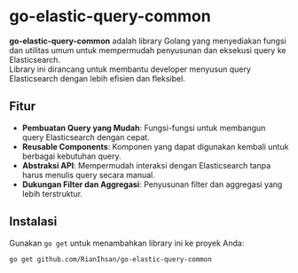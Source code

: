 # go-elastic-query-common

**go-elastic-query-common** adalah library Golang yang menyediakan fungsi dan utilitas umum untuk mempermudah penyusunan dan eksekusi query ke Elasticsearch.  
Library ini dirancang untuk membantu developer menyusun query Elasticsearch dengan lebih efisien dan fleksibel.

## Fitur
- **Pembuatan Query yang Mudah**: Fungsi-fungsi untuk membangun query Elasticsearch dengan cepat.
- **Reusable Components**: Komponen yang dapat digunakan kembali untuk berbagai kebutuhan query.
- **Abstraksi API**: Mempermudah interaksi dengan Elasticsearch tanpa harus menulis query secara manual.
- **Dukungan Filter dan Aggregasi**: Penyusunan filter dan aggregasi yang lebih terstruktur.

## Instalasi

Gunakan `go get` untuk menambahkan library ini ke proyek Anda:

```bash
go get github.com/RianIhsan/go-elastic-query-common
